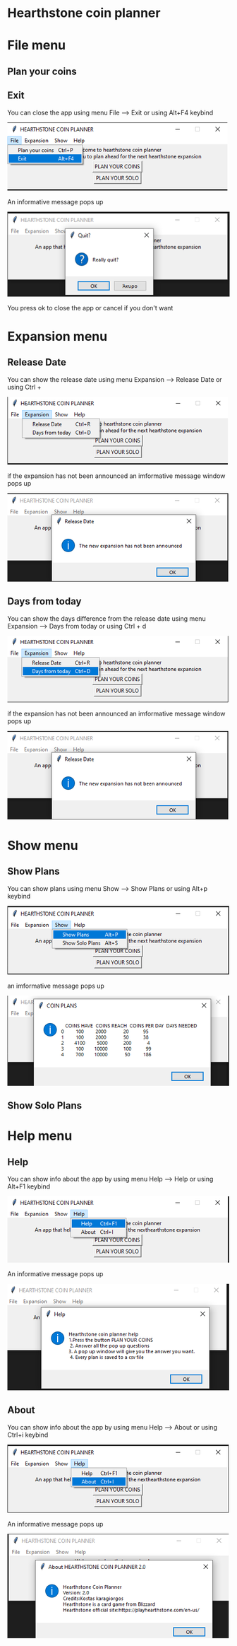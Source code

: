 # Hearthstone coin planner

# File menu

## Plan your coins

## Exit

You can close the app using menu File --> Exit or using Alt+F4 keybind

<p><img src = "doc images/file/exit menu.png" title="Close app">

An informative message pops up

<p><img src ="doc images/file/exit menu pop up.png" title="close app pop up"/> </p>

You press ok to close the app or cancel if you don't want

# Expansion menu

## Release Date

<p> You can show the release date using menu Expansion --> Release Date or using Ctrl +  </p>

<p><img src="doc images/expansion/release date menu.png" title ="release date menu">

if the expansion has not been announced an imformative message window pops up

<p><img src="doc images/expansion/release date not an.png" title="Not announced">

## Days from today

<p> You can show the days difference from the release date using menu Expansion --> Days from today or using Ctrl + d </p>

<p><img src="doc images/expansion/days from today menu.png" title ="release date menu">

if the expansion has not been announced an imformative message window pops up

<p><img src="doc images/expansion/release date not an.png" title="Not announced">

# Show menu

## Show Plans

You can show plans using menu Show --> Show Plans or using Alt+p keybind

<p><img src ="doc images/show/show plans menu.png" title="show plans menu"/></p>

an imformative message pops up

<p><img src ="doc images/show/show plans.png" title="show plans"/> </p>

## Show Solo Plans

# Help menu

## Help

You can show info about the app by using menu Help --> Help or using Alt+F1 keybind

<p><img src="doc images/help/help menu.png" title="help menu"/></p>

An informative message pops up

<p><img src="doc images/help/help.png" title="help"/></p> 

## About 

You can show info about the app by using menu Help --> About or using Ctrl+i keybind

<p><img src="doc images/about/about menu.png" title="about menu"/></p>

An informative message pops up

<p><img src="doc images/about/about.png" title="about menu"/></p> 